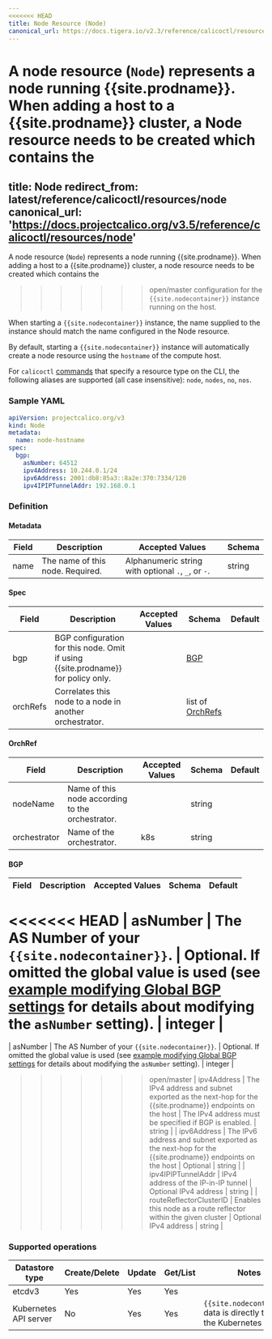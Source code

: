 ```yaml
---
<<<<<<< HEAD
title: Node Resource (Node)
canonical_url: https://docs.tigera.io/v2.3/reference/calicoctl/resources/node
---
```


A node resource (`Node`) represents a node running {{site.prodname}}.  When adding a host
to a {{site.prodname}} cluster, a Node resource needs to be created which contains the
=======
title: Node
redirect_from: latest/reference/calicoctl/resources/node
canonical_url: 'https://docs.projectcalico.org/v3.5/reference/calicoctl/resources/node'
---

A node resource (`Node`) represents a node running {{site.prodname}}.  When adding a host
to a {{site.prodname}} cluster, a node resource needs to be created which contains the
>>>>>>> open/master
configuration for the `{{site.nodecontainer}}` instance running on the host.

When starting a `{{site.nodecontainer}}` instance, the name supplied to the instance should
match the name configured in the Node resource.

By default, starting a `{{site.nodecontainer}}` instance will automatically create a node resource
using the `hostname` of the compute host.

For `calicoctl` [commands]({{site.baseurl}}/{{page.version}}/reference/calicoctl/commands/) that
specify a resource type on the CLI, the following
aliases are supported (all case insensitive): `node`, `nodes`, `no`, `nos`.

### Sample YAML

```yaml
apiVersion: projectcalico.org/v3
kind: Node
metadata:
  name: node-hostname
spec:
  bgp:
    asNumber: 64512
    ipv4Address: 10.244.0.1/24
    ipv6Address: 2001:db8:85a3::8a2e:370:7334/120
    ipv4IPIPTunnelAddr: 192.168.0.1
```

### Definition

#### Metadata

| Field  | Description                      | Accepted Values   | Schema |
|--------|----------------------------------|-------------------|--------|
| name   | The name of this node. Required. | Alphanumeric string with optional `.`, `_`, or `-`. | string |

#### Spec

| Field  | Description                 | Accepted Values   | Schema | Default    |
|--------|-----------------------------|-------------------|--------|------------|
| bgp    | BGP configuration for this node.  Omit if using {{site.prodname}} for policy only. | | [BGP](#bgp) |
| orchRefs | Correlates this node to a node in another orchestrator. | | list of [OrchRefs](#OrchRef) |

#### OrchRef

| Field       | Description                 | Accepted Values   | Schema | Default    |
|-------------|-----------------------------|-------------------|--------|------------|
| nodeName    | Name of this node according to the orchestrator. | | string |
| orchestrator | Name of the orchestrator. | k8s | string |

#### BGP

| Field       | Description                 | Accepted Values   | Schema | Default    |
|-------------|-----------------------------|-------------------|--------|------------|
<<<<<<< HEAD
| asNumber    | The AS Number of your `{{site.nodecontainer}}`. | Optional. If omitted the global value is used (see [example modifying Global BGP settings](/{{page.version}}/usage/configuration/bgp#example) for details about modifying the `asNumber` setting). | integer |
=======
| asNumber    | The AS Number of your `{{site.nodecontainer}}`. | Optional. If omitted the global value is used (see [example modifying Global BGP settings](/{{page.version}}/networking/bgp#example) for details about modifying the `asNumber` setting). | integer |
>>>>>>> open/master
| ipv4Address | The IPv4 address and subnet exported as the next-hop for the {{site.prodname}} endpoints on the host | The IPv4 address must be specified if BGP is enabled. | string |
| ipv6Address | The IPv6 address and subnet exported as the next-hop for the {{site.prodname}} endpoints on the host | Optional | string |
| ipv4IPIPTunnelAddr | IPv4 address of the IP-in-IP tunnel | Optional IPv4 address | string |
| routeReflectorClusterID | Enables this node as a route reflector within the given cluster | Optional IPv4 address | string |

### Supported operations

| Datastore type        | Create/Delete | Update | Get/List | Notes
|-----------------------|---------------|--------|----------|------
| etcdv3                | Yes           | Yes    | Yes      |
| Kubernetes API server | No            | Yes    | Yes      | `{{site.nodecontainer}}` data is directly tied to the Kubernetes nodes.
